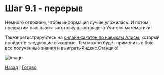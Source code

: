 # Шаг 9.1 - перерыв

Немного отдохнем, чтобы информация лучше уложилась.
И потом превратим наш навык-заготовку в настоящего Учителя математики!

Также регистрируйтесь на [онлайн-хакатон по навыкам Алисы](https://yandex.ru/promo/events/generated/online-hack-alisa-27-06-2020),
который пройдет в следующие выходные. Там можно будет применить в бою все полученные знания и выиграть Яндекс.Станцию!

![image](https://user-images.githubusercontent.com/1473072/83940985-69f6e800-a7f0-11ea-8260-b4e42dd75bbf.png)

[Назад][prev] | [Готово][next]

[prev]: https://github.com/vitalets/alice-workshop/tree/step9
[next]: http://bit.ly/alice-workshop_step10
